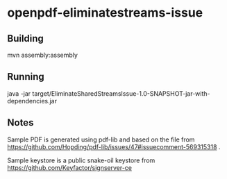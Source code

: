 # openpdf-eliminatestreams-issue


## Building

mvn assembly:assembly

## Running

java -jar target/EliminateSharedStreamsIssue-1.0-SNAPSHOT-jar-with-dependencies.jar

## Notes

Sample PDF is generated using pdf-lib and based on the file from https://github.com/Hopding/pdf-lib/issues/47#issuecomment-569315318 .

Sample keystore is a public snake-oil keystore from https://github.com/Keyfactor/signserver-ce
